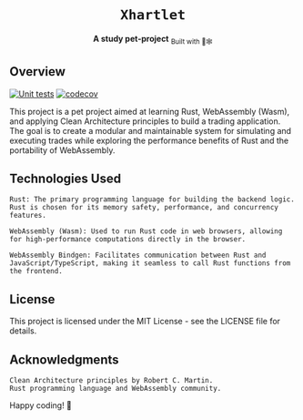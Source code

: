 <div align="center">
  <h1><code>Xhartlet</code></h1>
  <strong>A study pet-project</strong>
  <sub>Built with 🦀🕸</sub>
</div>

## Overview

[![Unit tests](https://github.com/alngo/Xhartlet/actions/workflows/tests.yml/badge.svg)](https://github.com/alngo/Xhartlet/actions/workflows/tests.yml)
[![codecov](https://codecov.io/github/alngo/Xhartlet/graph/badge.svg?token=7QSCMTPI1C)](https://codecov.io/github/alngo/Xhartlet)

This project is a pet project aimed at learning Rust, WebAssembly (Wasm), and applying Clean Architecture principles to build a trading application. The goal is to create a modular and maintainable system for simulating and executing trades while exploring the performance benefits of Rust and the portability of WebAssembly.

## Technologies Used

    Rust: The primary programming language for building the backend logic. Rust is chosen for its memory safety, performance, and concurrency features.

    WebAssembly (Wasm): Used to run Rust code in web browsers, allowing for high-performance computations directly in the browser.

    WebAssembly Bindgen: Facilitates communication between Rust and JavaScript/TypeScript, making it seamless to call Rust functions from the frontend.

## License

This project is licensed under the MIT License - see the LICENSE file for details.

## Acknowledgments

    Clean Architecture principles by Robert C. Martin.
    Rust programming language and WebAssembly community.

Happy coding! 🚀
